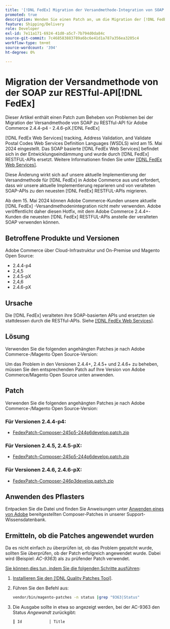 ```yaml
---
title: '[!DNL FedEx] Migration der Versandmethode-Integration von SOAP zu RESTful-API'
promoted: true
description: Wenden Sie einen Patch an, um die Migration der [!DNL FedEx] Versandmethode-Integration von SOAP auf die RESTful-API für Adobe Commerce 2.4.4-p4 - 2.4.6-pX zu behandeln.
feature: Shipping/Delivery
role: Developer
exl-id: 7e11a171-6924-41d0-a5c7-7b794d0da84c
source-git-commit: 7c468583883789a6bc6e41d1a787a356ea3205c4
workflow-type: tm+mt
source-wordcount: '394'
ht-degree: 0%

---
```


# Migration der Versandmethode von der SOAP zur RESTful-API[!DNL FedEx]

Dieser Artikel enthält einen Patch zum Beheben von Problemen bei der Migration der Versandmethode von SOAP zu RESTful-API für Adobe Commerce 2.4.4-p4 - 2.4.6-pX.[!DNL FedEx]

[!DNL FedEx Web Services] tracking, Address Validation, and Validate Postal Codes Web Services Definition Languages (WSDLS) wird am 15. Mai 2024 eingestellt. Das SOAP basierte [!DNL FedEx Web Services] befindet sich in der Entwicklungseindämmung und wurde durch [!DNL FedEx] RESTFUL-APIs ersetzt. Weitere Informationen finden Sie unter [[!DNL FedEx Web Services]](https://www.fedex.com/en-us/developer/web-services.html).

Diese Änderung wirkt sich auf unsere aktuelle Implementierung der Versandmethode für [!DNL FedEx] in Adobe Commerce aus und erfordert, dass wir unsere aktuelle Implementierung reparieren und von veralteten SOAP-APIs zu den neuesten [!DNL FedEx] RESTFUL-APIs migrieren.

Ab dem 15. Mai 2024 können Adobe Commerce-Kunden unsere aktuelle [!DNL FedEx] -Versandmethodenintegration nicht mehr verwenden. Adobe veröffentlicht daher diesen Hotfix, mit dem Adobe Commerce 2.4.4+-Kunden die neuesten [!DNL FedEx] RESTFUL-APIs anstelle der veralteten SOAP verwenden können.


## Betroffene Produkte und Versionen

Adobe Commerce über Cloud-Infrastruktur und On-Premise und Magento Open Source:

* 2.4.4-p4
* 2,4,5
* 2.4.5-pX
* 2,4,6
* 2.4.6-pX

## Ursache

Die [!DNL FedEx] veralteten ihre SOAP-basierten APIs und ersetzten sie stattdessen durch die RESTful-APIs. Siehe [[!DNL FedEx Web Services]](https://www.fedex.com/en-us/developer/web-services.html).

## Lösung

Verwenden Sie die folgenden angehängten Patches je nach Adobe Commerce-/Magento Open Source-Version:

Um das Problem in den Versionen 2.4.4+, 2.4.5+ und 2.4.6+ zu beheben, müssen Sie den entsprechenden Patch auf Ihre Version von Adobe Commerce/Magento Open Source unten anwenden.

## Patch

Verwenden Sie die folgenden angehängten Patches je nach Adobe Commerce-/Magento Open Source-Version:

### Für Versionen 2.4.4-p4:

* [FedexPatch-Composer-245p5-244p6develop.patch.zip](assets/FedexPatch-Composer-245p5-244p6develop.patch.zip)

### Für Versionen 2.4.5, 2.4.5-pX:

* [FedexPatch-Composer-245p5-244p6develop.patch.zip](assets/FedexPatch-Composer-245p5-244p6develop.patch.zip)


### Für Versionen 2.4.6, 2.4.6-pX:


* [FedexPatch-Composer-246p3develop.patch.zip](assets/FedexPatch-Composer-246p3develop.patch.zip)


## Anwenden des Pflasters

Entpacken Sie die Datei und finden Sie Anweisungen unter [Anwenden eines von Adobe](https://experienceleague.adobe.com/docs/commerce-knowledge-base/kb/how-to/how-to-apply-a-composer-patch-provided-by-magento.html) bereitgestellten Composer-Patches in unserer Support-Wissensdatenbank.

## Ermitteln, ob die Patches angewendet wurden

Da es nicht einfach zu überprüfen ist, ob das Problem gepatcht wurde, sollten Sie überprüfen, ob der Patch erfolgreich angewendet wurde. Dabei wird (Beispiel: *AC-9363*) als zu prüfender Patch verwendet.

<u>Sie können dies tun, indem Sie die folgenden Schritte ausführen</u>:

1. [Installieren Sie den  [!DNL Quality Patches Tool]](https://experienceleague.adobe.com/docs/commerce-operations/tools/quality-patches-tool/usage.html).
1. Führen Sie den Befehl aus:

   ```bash
   vendor/bin/magento-patches -n status |grep "9363|Status"
   ```

1. Die Ausgabe sollte in etwa so angezeigt werden, bei der AC-9363 den Status *Angewandt* zurückgibt:

   ```bash
   ║ Id            │ Title                                                        │ Category        │ Origin                 │ Status      │ Details                                          ║ ║ N/A           │ ../m2-hotfixes/AC-9363_USPS_Ground_Advantage_shipping_method_COMPOSER_patch.patch      │ Other           │ Local                  │ Applied     │ Patch type: Custom                                
   ```
